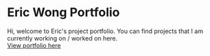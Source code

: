 # Eric Wong Portfolio
Hi, welcome to Eric's project portfolio. You can find projects that I am currently working on / worked on here.  
[View portfolio here](eses-wk.github.io/Eric_Portfolio)
